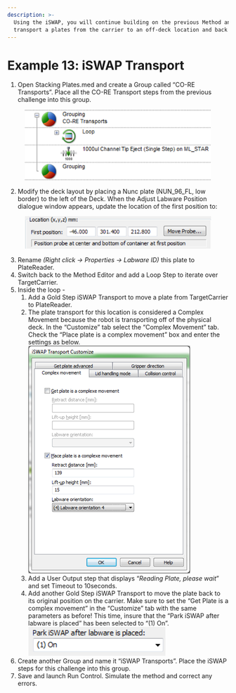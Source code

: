 ```yaml
---
description: >-
  Using the iSWAP, you will continue building on the previous Method and
  transport a plates from the carrier to an off-deck location and back again.
---
```


# Example 13: iSWAP Transport

1. Open Stacking Plates.med and create a Group called “CO-RE Transports”.  Place all the CO-RE Transport steps from the previous challenge into this group. &#x20;

<figure><img src="../.gitbook/assets/image (149).png" alt=""><figcaption></figcaption></figure>

2. Modify the deck layout by placing a Nunc plate (NUN\_96\_FL, low border) to the left of the Deck.  When the Adjust Labware Position dialogue window appears, update the location of the first position to:

<figure><img src="../.gitbook/assets/image (150).png" alt=""><figcaption></figcaption></figure>

3. Rename _(Right click -> Properties -> Labware ID)_ this plate to PlateReader.&#x20;
4. Switch back to the Method Editor and add a Loop Step to iterate over TargetCarrier.
5. Inside the loop -&#x20;
   1. Add a Gold Step iSWAP Transport to move a plate from TargetCarrier to PlateReader.
   2. The plate transport for this location is considered a Complex Movement because the robot is transporting off of the physical deck.  In the “Customize” tab select the “Complex Movement” tab.  Check the “Place plate is a complex movement” box and enter the settings as below.\
      ![](<../.gitbook/assets/image (152).png>)
   3. Add a User Output step that displays “_Reading Plate, please wait_” and set Timeout to 10seconds.
   4. Add another Gold Step iSWAP Transport to move the plate back to its original position on the carrier.  Make sure to set the “Get Plate is a complex movement” in the “Customize” tab with the same parameters as before!  This time, insure that the “Park iSWAP after labware is placed” has been selected to “(1) On”.\
      ![](<../.gitbook/assets/image (153).png>)
6. Create another Group and name it “iSWAP Transports”.  Place  the iSWAP steps for this challenge into this group. &#x20;
7. Save and launch Run Control.  Simulate the method and correct any errors.

